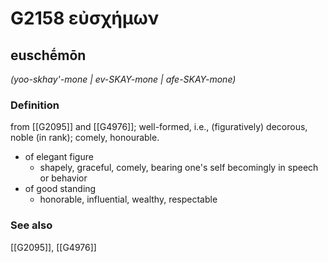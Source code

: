 # G2158 εὐσχήμων

## euschḗmōn

_(yoo-skhay'-mone | ev-SKAY-mone | afe-SKAY-mone)_

### Definition

from [[G2095]] and [[G4976]]; well-formed, i.e., (figuratively) decorous, noble (in rank); comely, honourable.

- of elegant figure
  - shapely, graceful, comely, bearing one's self becomingly in speech or behavior
- of good standing
  - honorable, influential, wealthy, respectable

### See also

[[G2095]], [[G4976]]

